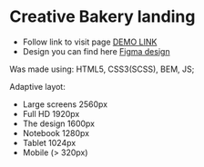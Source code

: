 # Creative Bakery landing

 - Follow link to visit page [DEMO LINK](https://<your_account>.github.io/KateVRLanding/)
 - Design you can find here [Figma design](https://www.figma.com/file/zIi6yfSpSIV4dnTzwaXSjt/Bakerlab?node-id=0%3A1)

 Was made using: HTML5, CSS3(SCSS), BEM, JS;

 Adaptive layot:

- Large screens 2560px
- Full HD 1920px
- The design 1600px
- Notebook 1280px
- Tablet 1024px
- Mobile (> 320px)
